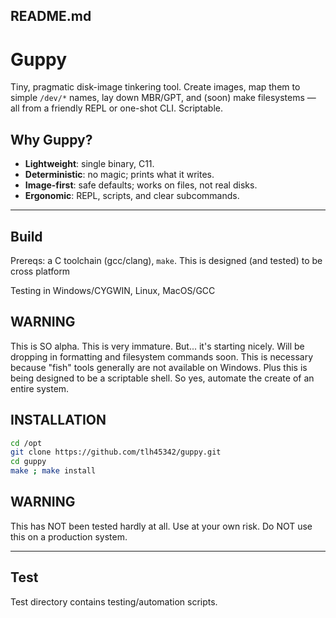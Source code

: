 ## README.md

# Guppy

Tiny, pragmatic disk-image tinkering tool. Create images, map them to simple `/dev/*` names, lay down MBR/GPT, and (soon) make filesystems — all from a friendly REPL or one-shot CLI. Scriptable.

## Why Guppy?

- **Lightweight**: single binary, C11.
- **Deterministic**: no magic; prints what it writes.
- **Image-first**: safe defaults; works on files, not real disks.
- **Ergonomic**: REPL, scripts, and clear subcommands.

------

## Build

Prereqs: a C toolchain (gcc/clang), `make`.  This is designed (and tested) to be cross platform

Testing in Windows/CYGWIN, Linux, MacOS/GCC

## WARNING

This is SO alpha.  This is very immature. But... it's starting nicely.  Will be dropping in formatting and filesystem commands soon.  This is necessary because "fish" tools generally are not available on Windows.  Plus this is being designed to be a scriptable shell.  So yes, automate the create of an entire system.

## INSTALLATION

```bash
cd /opt
git clone https://github.com/tlh45342/guppy.git
cd guppy
make ; make install
```

## WARNING

This has NOT been tested hardly at all.  Use at your own risk.  Do NOT use this on a production system.

------

## Test

Test directory contains testing/automation scripts.